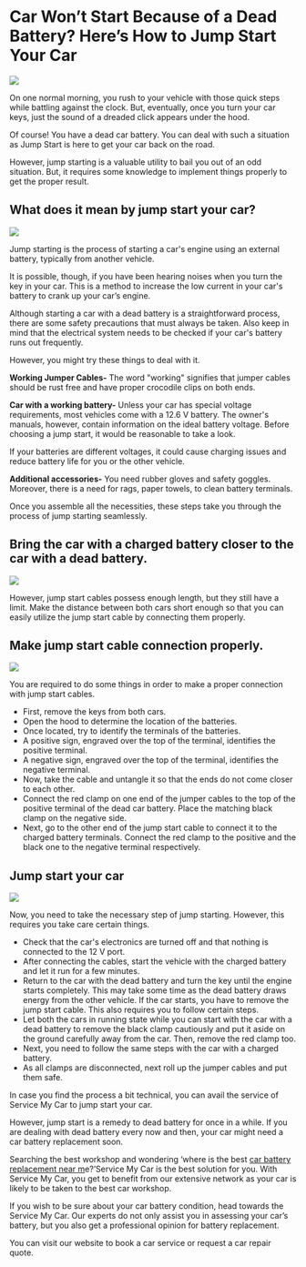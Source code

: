# Car Won’t Start Because of a Dead Battery? Here’s How to Jump Start Your Car
![](https://i.imgur.com/jlLAcCq.png)

On one normal morning, you rush to your vehicle with those quick steps while battling against the clock. But, eventually, once you turn your car keys, just the sound of a dreaded click appears under the hood.

Of course! You have a dead car battery. You can deal with such a situation as Jump Start is here to get your car back on the road.

However, jump starting is a valuable utility to bail you out of an odd situation. But, it requires some knowledge to implement things properly to get the proper result.

## What does it mean by jump start your car?
![](https://i.imgur.com/97FotpR.jpg)

Jump starting is the process of starting a car's engine using an external battery, typically from another vehicle.

It is possible, though, if you have been hearing noises when you turn the key in your car. This is a method to increase the low current in your car's battery to crank up your car’s engine.

Although starting a car with a dead battery is a straightforward process, there are some safety precautions that must always be taken. Also keep in mind that the electrical system needs to be checked if your car's battery runs out frequently.

However, you might try these things to deal with it.

**Working Jumper Cables-** The word "working" signifies that jumper cables should be rust free and have proper crocodile clips on both ends.

**Car with a working battery-** Unless your car has special voltage requirements, most vehicles come with a 12.6 V battery. The owner's manuals, however, contain information on the ideal battery voltage. Before choosing a jump start, it would be reasonable to take a look.

If your batteries are different voltages, it could cause charging issues and reduce battery life for you or the other vehicle.

**Additional accessories-** You need rubber gloves and safety goggles. Moreover, there is a need for rags, paper towels, to clean battery terminals.

Once you assemble all the necessities, these steps take you through the process of jump starting seamlessly.

## Bring the car with a charged battery closer to the car with a dead battery.
![](https://i.imgur.com/gZMsET6.jpg)

However, jump start cables possess enough length, but they still have a limit. Make the distance between both cars short enough so that you can easily utilize the jump start cable by connecting them properly.

## Make jump start cable connection properly.
![](https://i.imgur.com/w5ZlQD1.jpg)

You are required to do some things in order to make a proper connection with jump start cables.

* First, remove the keys from both cars. 
* Open the hood to determine the location of the batteries.
* Once located, try to identify the terminals of the batteries. 
* A positive sign, engraved over the top of the terminal, identifies the positive terminal.
* A negative sign, engraved over the top of the terminal, identifies the negative terminal.
* Now, take the cable and untangle it so that the ends do not come closer to each other.
* Connect the red clamp on one end of the jumper cables to the top of the positive terminal of the dead car battery. Place the matching black clamp on the negative side.
* Next, go to the other end of the jump start cable to connect it to the charged battery terminals. Connect the red clamp to the positive and the black one to the negative terminal respectively.

## Jump start your car
![](https://i.imgur.com/K9r4ypQ.jpg)

Now, you need to take the necessary step of jump starting. However, this requires you take care certain things.

* Check that the car's electronics are turned off and that nothing is connected to the 12 V port.
* After connecting the cables, start the vehicle with the charged battery and let it run for a few minutes.
* Return to the car with the dead battery and turn the key until the engine starts completely. This may take some time as the dead battery draws energy from the other vehicle.
If the car starts, you have to remove the jump start cable. This also requires you to follow certain steps.
* Let both the cars in running state while you can start with the car with a dead battery to remove the black clamp cautiously and put it aside on the ground carefully away from the car. Then, remove the red clamp too.
* Next, you need to follow the same steps with the car with a charged battery.
* As all clamps are disconnected, next roll up the jumper cables and put them safe.

In case you find the process a bit technical, you can avail the service of Service My Car to jump start your car.

However, jump start is a remedy to dead battery for once in a while. If you are dealing with dead battery every now and then, your car might need a car battery replacement soon.

Searching the best workshop and wondering ‘where is the best [car battery replacement near m](https://servicemycar.com/uae/car-battery-replacement-dubai)e?’Service My Car is the best solution for you. With Service My Car, you get to benefit from our extensive network as your car is likely to be taken to the best car workshop.

If you wish to be sure about your car battery condition, head towards the Service My Car. Our experts do not only assist you in assessing your car’s battery, but you also get a professional opinion for battery replacement.  

You can visit our website to book a car service or request a car repair quote.